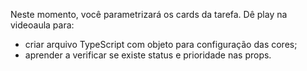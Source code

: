 Neste momento, você parametrizará os cards da tarefa. Dê play na videoaula para:

- criar arquivo TypeScript com objeto para configuração das cores;
- aprender a verificar se existe status e prioridade nas props.